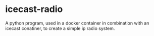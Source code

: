 # icecast-radio
A python program, used in a docker container in combination with an icecast conatiner, to create a simple ip radio system. 
